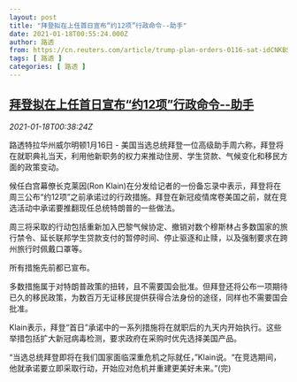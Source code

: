 ```yaml
---
layout: post
title: "拜登拟在上任首日宣布“约12项”行政命令--助手"
date: 2021-01-18T00:55:24.000Z
author: 路透
from: https://cn.reuters.com/article/trump-plan-orders-0116-sat-idCNKBS29N015
tags: [ 路透 ]
categories: [ 路透 ]
---
```

<!--1610931324000-->
[拜登拟在上任首日宣布“约12项”行政命令--助手](https://cn.reuters.com/article/trump-plan-orders-0116-sat-idCNKBS29N015)
------

<div>
<div><i>2021-01-18T00:38:24Z</i></div><p>路透特拉华州威尔明顿1月16日 - 美国当选总统拜登一位高级助手周六称，拜登将在就职典礼当天，利用他新职务的权力来推动住房、学生贷款、气候变化和移民方面的政策变动。</p><p>候任白宫幕僚长克莱因(Ron Klain)在分发给记者的一份备忘录中表示，拜登将在周三公布“约12项”之前承诺过的行政措施。拜登在新冠疫情席卷美国之前，就在竞选活动中承诺要推翻现任总统特朗普的一些做法。</p><p>周三将采取的行动包括重新加入巴黎气候协定、撤销对数个穆斯林占多数国家的旅行禁令、延长联邦学生贷款支付的暂停时间、停止驱逐和止赎，以及强制要求在跨州旅行时佩戴口罩等。</p><p>所有措施先前都已宣布。</p><p>多数措施属于对特朗普政策的扭转，且不需要国会批准。但拜登还将公布一项期待已久的移民政策，为数百万无证移民提供获得合法身份的途径，同样也不需要国会批准。</p><p>Klain表示，拜登“首日”承诺中的一系列措施将在就职后的九天内开始执行。这些举措包括扩大新冠病毒检测，要求政府在采购时优先选择美国产品。</p><p>“当选总统拜登即将在我们国家面临深重危机之际就任，”Klain说。“在竞选期间，他就承诺要立即采取行动，开始应对危机并重建更美好未来。”(完)</p>
</div>

